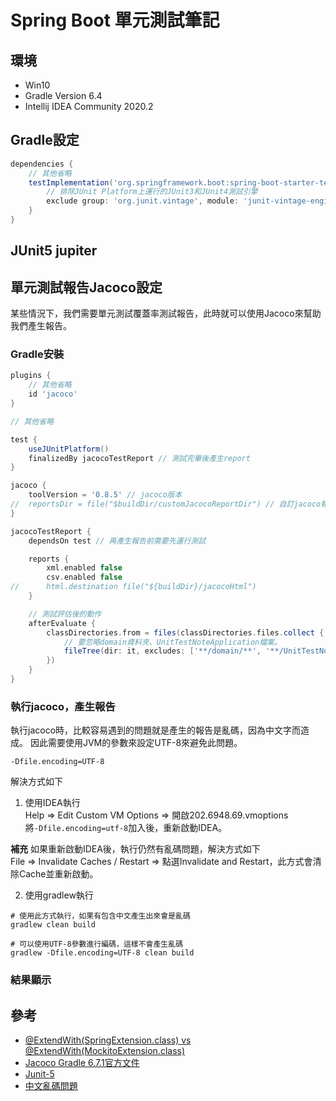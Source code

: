 # Spring Boot 單元測試筆記

## 環境
- Win10
- Gradle Version 6.4
- Intellij IDEA Community 2020.2

## Gradle設定
```groovy
dependencies {
    // 其他省略
    testImplementation('org.springframework.boot:spring-boot-starter-test') {
        // 排除JUnit Platform上運行的JUnit3和JUnit4測試引擎
        exclude group: 'org.junit.vintage', module: 'junit-vintage-engine'
    }
}
```
## JUnit5 jupiter
 
## 單元測試報告Jacoco設定
某些情況下，我們需要單元測試覆蓋率測試報告，此時就可以使用Jacoco來幫助我們產生報告。

### Gradle安裝
```groovy
plugins {
    // 其他省略
    id 'jacoco'     
} 

// 其他省略

test {
    useJUnitPlatform()
    finalizedBy jacocoTestReport // 測試完畢後產生report
}

jacoco {
    toolVersion = '0.8.5' // jacoco版本
//	reportsDir = file("$buildDir/customJacocoReportDir") // 自訂jacoco報告資料夾
}

jacocoTestReport {
    dependsOn test // 再產生報告前需要先運行測試

    reports {
        xml.enabled false
        csv.enabled false
//		html.destination file("${buildDir}/jacocoHtml")
    }

    // 測試評估後的動作
    afterEvaluate {
        classDirectories.from = files(classDirectories.files.collect {
            // 要忽略domain資料夾、UnitTestNoteApplication檔案。
            fileTree(dir: it, excludes: ['**/domain/**', '**/UnitTestNoteApplication**'])
        })
    }
}
```

### 執行jacoco，產生報告
執行jacoco時，比較容易遇到的問題就是產生的報告是亂碼，因為中文字而造成。
因此需要使用JVM的參數來設定UTF-8來避免此問題。
```
-Dfile.encoding=UTF-8
```

解決方式如下
1. 使用IDEA執行 <br>
Help => Edit Custom VM Options => 開啟202.6948.69.vmoptions <br>
將`-Dfile.encoding=utf-8`加入後，重新啟動IDEA。

**補充**
如果重新啟動IDEA後，執行仍然有亂碼問題，解決方式如下 <br>
File => Invalidate Caches / Restart => 點選Invalidate and Restart，此方式會清除Cache並重新啟動。
 
2. 使用gradlew執行
```
# 使用此方式執行，如果有包含中文產生出來會是亂碼
gradlew clean build

# 可以使用UTF-8參數進行編碼，這樣不會產生亂碼
gradlew -Dfile.encoding=UTF-8 clean build
```
### 結果顯示
 
## 參考
- [@ExtendWith(SpringExtension.class) vs @ExtendWith(MockitoExtension.class)](https://stackoverflow.com/questions/60308578/extendwithspringextension-class-vs-extendwithmockitoextension-class)
- [Jacoco Gradle 6.7.1官方文件](https://docs.gradle.org/current/userguide/jacoco_plugin.html)
- [Junit-5](https://www.baeldung.com/junit-5-runwith)
- [中文亂碼問題](https://testerhome.com/topics/8329?order_by=like&)



